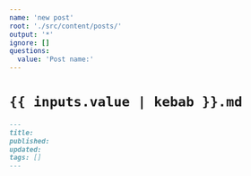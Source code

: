 ```yaml
---
name: 'new post'
root: './src/content/posts/'
output: '*'
ignore: []
questions:
  value: 'Post name:'
---
```


# `{{ inputs.value | kebab }}.md`

```md
---
title:
published:
updated:
tags: []
---

```
